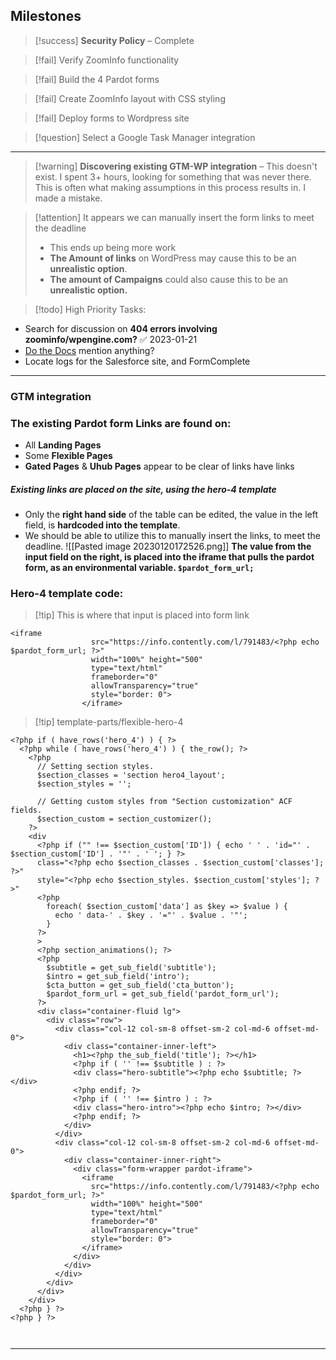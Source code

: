 ## Milestones

>[!success] **Security Policy** – Complete

>[!fail] Verify ZoomInfo functionality 

>[!fail] Build the 4 Pardot forms 

>[!fail] Create ZoomInfo layout with CSS styling

>[!fail] Deploy forms to Wordpress site

>[!question] Select a Google Task Manager integration 


---

>[!warning] **Discovering existing GTM-WP integration** – This doesn't exist.
 I spent 3+ hours, looking for something that was never there. This is often what making assumptions in this process results in. I made a mistake.

>[!attention] It appears we can manually insert the form links to meet the deadline
>- This ends up being more work
>- **The Amount of links** on WordPress may cause this to be an **unrealistic option**. 
>- **The amount of Campaigns** could also cause this to be an **unrealistic option.**

>[!todo] High Priority Tasks: 

 - Search for discussion on **404 errors involving zoominfo/wpengine.com?** ✅ 2023-01-21
 - [Do the Docs](https://university.zoominfo.com/catalog?labels=%5B%22ZoomInfo%20Product%22%2C%22Integrations%22%5D&query=&values=%5B%22MarketingOS%22%2C%22Pardot%22%5D) mention anything?
  - Locate logs for the Salesforce site, and FormComplete

---
### GTM integration

### The existing Pardot form Links are found on:
- All **Landing Pages** 
- Some **Flexible Pages**
- **Gated Pages** & **Uhub Pages** appear to be clear of links have links

##### Existing links are placed on the site, using the hero-4 template
- Only the **right hand side** of the table can be edited, the value in the left field, is **hardcoded into the template**. 
- We should be able to utilize this to manually insert the links, to meet the deadline.
  ![[Pasted image 20230120172526.png]]
  **The value from the input field on the right, is placed into the iframe that pulls the pardot form, as an environmental variable. `$pardot_form_url;`**

### Hero-4 template code:
>[!tip] This is where that input is placed into form link
```
<iframe 
                  src="https://info.contently.com/l/791483/<?php echo $pardot_form_url; ?>" 
                  width="100%" height="500" 
                  type="text/html" 
                  frameborder="0" 
                  allowTransparency="true" 
                  style="border: 0">              
                </iframe> 
```

>[!tip] template-parts/flexible-hero-4
```
<?php if ( have_rows('hero_4') ) { ?>
  <?php while ( have_rows('hero_4') ) { the_row(); ?>
    <?php 
      // Setting section styles.
      $section_classes = 'section hero4_layout';
      $section_styles = '';
      
      // Getting custom styles from "Section customization" ACF fields.
      $section_custom = section_customizer();
    ?>  
    <div 
      <?php if ("" !== $section_custom['ID']) { echo ' ' . 'id="' . $section_custom['ID'] . '"' . ' '; } ?>
      class="<?php echo $section_classes . $section_custom['classes']; ?>"
      style="<?php echo $section_styles. $section_custom['styles']; ?>"
      <?php 
        foreach( $section_custom['data'] as $key => $value ) {
          echo ' data-' . $key . '="' . $value . '"';
        }
      ?>
      >
      <?php section_animations(); ?>
      <?php
        $subtitle = get_sub_field('subtitle');
        $intro = get_sub_field('intro');
        $cta_button = get_sub_field('cta_button');
        $pardot_form_url = get_sub_field('pardot_form_url');
      ?>
      <div class="container-fluid lg">
        <div class="row">
          <div class="col-12 col-sm-8 offset-sm-2 col-md-6 offset-md-0">
            <div class="container-inner-left">
              <h1><?php the_sub_field('title'); ?></h1>
              <?php if ( '' !== $subtitle ) : ?>
              <div class="hero-subtitle"><?php echo $subtitle; ?></div>
              <?php endif; ?>
              <?php if ( '' !== $intro ) : ?>
              <div class="hero-intro"><?php echo $intro; ?></div>
              <?php endif; ?>
            </div>
          </div>
          <div class="col-12 col-sm-8 offset-sm-2 col-md-6 offset-md-0">
            <div class="container-inner-right">
              <div class="form-wrapper pardot-iframe">
                <iframe 
                  src="https://info.contently.com/l/791483/<?php echo $pardot_form_url; ?>" 
                  width="100%" height="500" 
                  type="text/html" 
                  frameborder="0" 
                  allowTransparency="true" 
                  style="border: 0">              
                </iframe>                
              </div>
            </div>
          </div>
        </div>
      </div>
    </div>
  <?php } ?>
<?php } ?>
```
 ```


```

---






